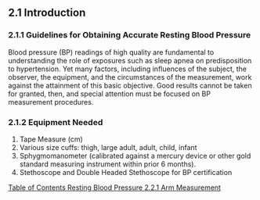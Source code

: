 ## 2.1 Introduction

### 2.1.1 Guidelines for Obtaining Accurate Resting Blood Pressure

Blood pressure (BP) readings of high quality are fundamental to understanding the role
of exposures such as sleep apnea on predisposition to hypertension. Yet many factors,
including influences of the subject, the observer, the equipment, and the circumstances
of the measurement, work against the attainment of this basic objective. Good results
cannot be taken for granted, then, and special attention must be focused on BP
measurement procedures.

### 2.1.2 Equipment Needed

1. Tape Measure (cm)
2. Various size cuffs: thigh, large adult, adult, child, infant
3. Sphygmomanometer (calibrated against a mercury device or other gold standard
measuring instrument within prior 6 months).
4. Stethoscope and Double Headed Stethoscope for BP certification


<div class="center">
<div class="btn-group">
  <a href=":pages_path:/manuals/resting-blood-pressure/2-00-resting-bp-toc.md" class="btn btn-default">
    <span class="glyphicon glyphicon-chevron-left"></span>
    Table of Contents
  </a>

  <a href=":pages_path:/manuals/resting-blood-pressure" class="btn btn-default">
    <span class="glyphicon glyphicon-chevron-up"></span>
    Resting Blood Pressure
  </a>

  <a href=":pages_path:/manuals/resting-blood-pressure/2-02-01-arm-measurement.md" class="btn btn-success">
    2.2.1 Arm Measurement
    <span class="glyphicon glyphicon-chevron-right"></span>
  </a>
</div>
</div>